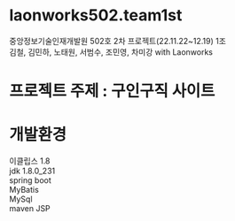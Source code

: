 
# laonworks502.team1st
중앙정보기술인재개발원 502호 2차 프로젝트(22.11.22~12.19) 1조  
김철, 김민하, 노태원, 서범수, 조민영, 차미강 with Laonworks

# 프로젝트 주제 : 구인구직 사이트

# 개발환경
이클립스 1.8  
jdk 1.8.0_231  
spring boot  
MyBatis  
MySql  
maven
JSP
